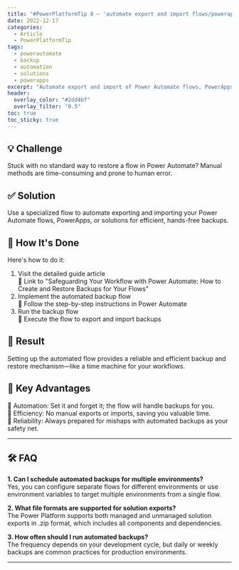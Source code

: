 ```yaml
---
title: "#PowerPlatformTip 8 – 'automate export and import flows/powerapps/solutions'"
date: 2022-12-17
categories:
  - Article
  - PowerPlatformTip
tags:
  - powerautomate
  - backup
  - automation
  - solutions
  - powerapps
excerpt: "Automate export and import of Power Automate flows, PowerApps, and solutions for reliable backups, easy restores, and hands-free workflow protection."
header:
  overlay_color: "#2dd4bf"
  overlay_filter: "0.5"
toc: true
toc_sticky: true
---
```


## 💡 Challenge
Stuck with no standard way to restore a flow in Power Automate? Manual methods are time-consuming and prone to human error.

## ✅ Solution
Use a specialized flow to automate exporting and importing your Power Automate flows, PowerApps, or solutions for efficient, hands-free backups.

## 🔧 How It's Done
Here's how to do it:
1. Visit the detailed guide article  
   🔸 Link to "Safeguarding Your Workflow with Power Automate: How to Create and Restore Backups for Your Flows"  
2. Implement the automated backup flow  
   🔸 Follow the step-by-step instructions in Power Automate  
3. Run the backup flow  
   🔸 Execute the flow to export and import backups  

## 🎉 Result
Setting up the automated flow provides a reliable and efficient backup and restore mechanism—like a time machine for your workflows.

## 🌟 Key Advantages
🔸 Automation: Set it and forget it; the flow will handle backups for you.  
🔸 Efficiency: No manual exports or imports, saving you valuable time.  
🔸 Reliability: Always prepared for mishaps with automated backups as your safety net.

---

## 🛠️ FAQ
**1. Can I schedule automated backups for multiple environments?**  
Yes, you can configure separate flows for different environments or use environment variables to target multiple environments from a single flow.

**2. What file formats are supported for solution exports?**  
The Power Platform supports both managed and unmanaged solution exports in .zip format, which includes all components and dependencies.

**3. How often should I run automated backups?**  
The frequency depends on your development cycle, but daily or weekly backups are common practices for production environments.

---
